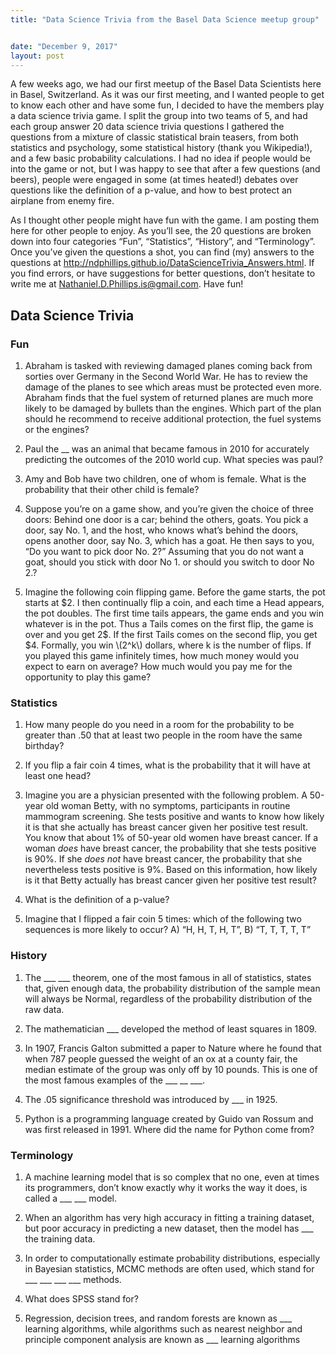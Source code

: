 ```yaml
---
title: "Data Science Trivia from the Basel Data Science meetup group"


date: "December 9, 2017"
layout: post
---
```



<section class="main-content">
<p>A few weeks ago, we had our first meetup of the Basel Data Scientists here in Basel, Switzerland. As it was our first meeting, and I wanted people to get to know each other and have some fun, I decided to have the members play a data science trivia game. I split the group into two teams of 5, and had each group answer 20 data science trivia questions I gathered the questions from a mixture of classic statistical brain teasers, from both statistics and psychology, some statistical history (thank you Wikipedia!), and a few basic probability calculations. I had no idea if people would be into the game or not, but I was happy to see that after a few questions (and beers), people were engaged in some (at times heated!) debates over questions like the definition of a p-value, and how to best protect an airplane from enemy fire.</p>
<p>As I thought other people might have fun with the game. I am posting them here for other people to enjoy. As you’ll see, the 20 questions are broken down into four categories “Fun”, “Statistics”, “History”, and “Terminology”. Once you’ve given the questions a shot, you can find (my) answers to the questions at <a href="http://ndphillips.github.io/DataScienceTrivia_Answers.html" class="uri">http://ndphillips.github.io/DataScienceTrivia_Answers.html</a>. If you find errors, or have suggestions for better questions, don’t hesitate to write me at <a href="mailto:Nathaniel.D.Phillips.is@gmail.com">Nathaniel.D.Phillips.is@gmail.com</a>. Have fun!</p>
<div id="data-science-trivia" class="section level1">
<h1>Data Science Trivia</h1>
<div id="fun" class="section level3">
<h3>Fun</h3>
<ol style="list-style-type: decimal">
<li><p>Abraham is tasked with reviewing damaged planes coming back from sorties over Germany in the Second World War. He has to review the damage of the planes to see which areas must be protected even more. Abraham finds that the fuel system of returned planes are much more likely to be damaged by bullets than the engines. Which part of the plan should he recommend to receive additional protection, the fuel systems or the engines? </p></li>
<li><p>Paul the __ was an animal that became famous in 2010 for accurately predicting the outcomes of the 2010 world cup. What species was paul? </p></li>
<li><p>Amy and Bob have two children, one of whom is female. What is the probability that their other child is female? </p></li>
<li><p>Suppose you’re on a game show, and you’re given the choice of three doors: Behind one door is a car; behind the others, goats. You pick a door, say No. 1, and the host, who knows what’s behind the doors, opens another door, say No. 3, which has a goat. He then says to you, “Do you want to pick door No. 2?” Assuming that you do not want a goat, should you stick with door No 1. or should you switch to door No 2.? </p></li>
<li><p>Imagine the following coin flipping game. Before the game starts, the pot starts at $2. I then continually flip a coin, and each time a Head appears, the pot doubles. The first time tails appears, the game ends and you win whatever is in the pot. Thus a Tails comes on the first flip, the game is over and you get 2$. If the first Tails comes on the second flip, you get $4. Formally, you win <span class="math inline">\(2^k\)</span> dollars, where k is the number of flips. If you played this game infinitely times, how much money would you expect to earn on average? How much would you pay me for the opportunity to play this game?</p></li>
</ol>

</div>
<div id="statistics" class="section level3">
<h3>Statistics</h3>
<ol style="list-style-type: decimal">
<li><p>How many people do you need in a room for the probability to be greater than .50 that at least two people in the room have the same birthday? </p></li>
<li><p>If you flip a fair coin 4 times, what is the probability that it will have at least one head?</p></li>
</ol>

<ol start="3" style="list-style-type: decimal">
<li>Imagine you are a physician presented with the following problem. A 50-year old woman Betty, with no symptoms, participants in routine mammogram screening. She tests positive and wants to know how likely it is that she actually has breast cancer given her positive test result. You know that about 1% of 50-year old women have breast cancer. If a woman <em>does</em> have breast cancer, the probability that she tests positive is 90%. If she <em>does not</em> have breast cancer, the probability that she nevertheless tests positive is 9%. Based on this information, how likely is it that Betty actually has breast cancer given her positive test result?</li>
</ol>

<ol start="4" style="list-style-type: decimal">
<li>What is the definition of a p-value?</li>
</ol>

<ol start="5" style="list-style-type: decimal">
<li>Imagine that I flipped a fair coin 5 times: which of the following two sequences is more likely to occur? A) “H, H, T, H, T”, B) “T, T, T, T, T” </li>
</ol>

</div>
<div id="history" class="section level3">
<h3>History</h3>
<ol style="list-style-type: decimal">
<li>The ___ ___ theorem, one of the most famous in all of statistics, states that, given enough data, the probability distribution of the sample mean will always be Normal, regardless of the probability distribution of the raw data.</li>
</ol>

<ol start="2" style="list-style-type: decimal">
<li><p>The mathematician ___ developed the method of least squares in 1809. </p></li>
<li><p>In 1907, Francis Galton submitted a paper to Nature where he found that when 787 people guessed the weight of an ox at a county fair, the median estimate of the group was only off by 10 pounds. This is one of the most famous examples of the ___ __ ___. </p></li>
<li><p>The .05 significance threshold was introduced by ___ in 1925. </p></li>
<li><p>Python is a programming language created by Guido van Rossum and was first released in 1991. Where did the name for Python come from? </p></li>
</ol>

</div>
<div id="terminology" class="section level3">
<h3>Terminology</h3>
<ol style="list-style-type: decimal">
<li><p>A machine learning model that is so complex that no one, even at times its programmers, don’t know exactly why it works the way it does, is called a ___ ___ model. </p></li>
<li><p>When an algorithm has very high accuracy in fitting a training dataset, but poor accuracy in predicting a new dataset, then the model has ___ the training data. </p></li>
<li><p>In order to computationally estimate probability distributions, especially in Bayesian statistics, MCMC methods are often used, which stand for ___ ___ ___ ___ methods. </p></li>
<li><p>What does SPSS stand for? </p></li>
<li><p>Regression, decision trees, and random forests are known as ___ learning algorithms, while algorithms such as nearest neighbor and principle component analysis are known as ___ learning algorithms</p></li>
</ol>

</div>
</div>
</section>
